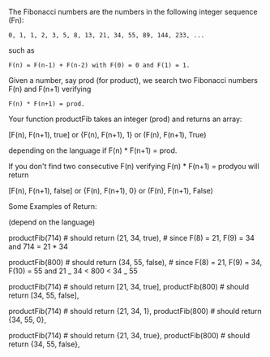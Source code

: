 The Fibonacci numbers are the numbers in the following integer sequence (Fn):

    0, 1, 1, 2, 3, 5, 8, 13, 21, 34, 55, 89, 144, 233, ...

such as

    F(n) = F(n-1) + F(n-2) with F(0) = 0 and F(1) = 1.

Given a number, say prod (for product), we search two Fibonacci numbers F(n) and F(n+1) verifying

    F(n) * F(n+1) = prod.

Your function productFib takes an integer (prod) and returns an array:

[F(n), F(n+1), true] or {F(n), F(n+1), 1} or (F(n), F(n+1), True)

depending on the language if F(n) \* F(n+1) = prod.

If you don't find two consecutive F(n) verifying F(n) \* F(n+1) = prodyou will return

[F(n), F(n+1), false] or {F(n), F(n+1), 0} or (F(n), F(n+1), False)

Some Examples of Return:

(depend on the language)

productFib(714) # should return (21, 34, true), # since F(8) = 21, F(9) = 34 and 714 = 21 \* 34

productFib(800) # should return (34, 55, false), # since F(8) = 21, F(9) = 34, F(10) = 55 and 21 _ 34 < 800 < 34 _ 55

productFib(714) # should return [21, 34, true],
productFib(800) # should return [34, 55, false],

productFib(714) # should return {21, 34, 1},
productFib(800) # should return {34, 55, 0},

productFib(714) # should return {21, 34, true},
productFib(800) # should return {34, 55, false},
